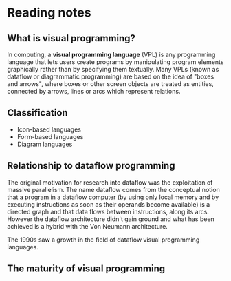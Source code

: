 # Reading notes

## What is visual programming?

In computing, a **visual programming language** (VPL) is any programming language that lets users create programs by manipulating program elements graphically rather than by specifying them textually.
Many VPLs (known as dataflow or diagrammatic programming) are based on the idea of "boxes and arrows", where boxes or other screen objects are treated as entities, connected by arrows, lines or arcs which represent relations.

## Classification

- Icon-based languages
- Form-based languages
- Diagram languages

## Relationship to dataflow programming

The original motivation for research into dataflow was the exploitation of massive parallelism.
The name dataflow comes from the conceptual notion that a program in a dataflow computer (by using only local memory and by executing instructions as soon as their operands become available)
is a directed graph and that data flows between instructions, along its arcs.
However the dataflow architecture didn't gain ground and what has been achieved is a hybrid with the Von Neumann architecture.

The 1990s saw a growth in the field of dataflow visual programming languages.

## The maturity of visual programming



